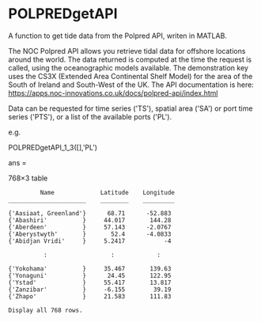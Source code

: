 # POLPREDgetAPI
A function to get tide data from the  Polpred API, writen in MATLAB.

The NOC Polpred API allows you retrieve tidal data for offshore locations around the world. The data returned is computed at the time the request is called, using the oceanographic models available. The demonstration key uses the CS3X (Extended Area Continental Shelf Model) for the area of the South of Ireland and South-West of the UK.
The API documentation is here: https://apps.noc-innovations.co.uk/docs/polpred-api/index.html

Data can be requested for time series ('TS'), spatial area ('SA') or port time series ('PTS'), or a list of the available ports ('PL').

e.g.

POLPREDgetAPI_1_3([],'PL')

ans =

  768×3 table

             Name             Latitude    Longitude
    ______________________    ________    _________

    {'Aasiaat, Greenland'}      68.71      -52.883 
    {'Abashiri'          }     44.017       144.28 
    {'Aberdeen'          }     57.143      -2.0767 
    {'Aberystwyth'       }       52.4      -4.0833 
    {'Abidjan Vridi'     }     5.2417           -4 

              :                  :            :    

    {'Yokohama'          }     35.467       139.63 
    {'Yonaguni'          }      24.45       122.95 
    {'Ystad'             }     55.417       13.817 
    {'Zanzibar'          }     -6.155        39.19 
    {'Zhapo'             }     21.583       111.83 

	Display all 768 rows.

